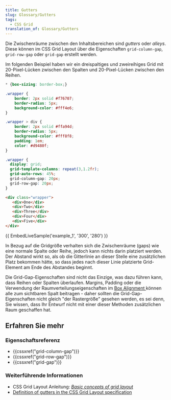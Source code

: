 ```yaml
---
title: Gutters
slug: Glossary/Gutters
tags:
  - CSS Grid
translation_of: Glossary/Gutters
---
```

Die Zwischenräume zwischen den Inhaltsbereichen sind _gutters_ oder _alleys_. Diese können im CSS Grid Layout über die Eigenschaften `grid-column-gap`, `grid-row-gap` oder `grid-gap` erstellt werden.

Im folgenden Beispiel haben wir ein dreispaltiges und zweireihiges Grid mit 20-Pixel-Lücken zwischen den Spalten und 20-Pixel-Lücken zwischen den Reihen.

```css hidden
* {box-sizing: border-box;}

.wrapper {
    border: 2px solid #f76707;
    border-radius: 5px;
    background-color: #fff4e6;
}

.wrapper > div {
    border: 2px solid #ffa94d;
    border-radius: 5px;
    background-color: #fff8f8;
    padding: 1em;
    color: #d9480f;
}
```

```css
.wrapper {
  display: grid;
  grid-template-columns: repeat(3,1.2fr);
  grid-auto-rows: 45%;
  grid-column-gap: 20px;
  grid-row-gap: 20px;
}
```

```html
<div class="wrapper">
   <div>One</div>
   <div>Two</div>
   <div>Three</div>
   <div>Four</div>
   <div>Five</div>
</div>
```

{{ EmbedLiveSample('example_1', '300', '280') }}

In Bezug auf die Gridgröße verhalten sich die Zwischenräume (gaps) wie eine normale Spalte oder Reihe, jedoch kann nichts darin platziert werden. Der Abstand wirkt so, als ob die Gitterlinie an dieser Stelle eine zusätzlichen Platz bekommen hätte, so dass jedes nach dieser Linie platzierte Grid-Element am Ende des Abstandes beginnt.

Die Grid-Gap-Eigenschaften sind nicht das Einzige, was dazu führen kann, dass Reihen oder Spalten überlaufen. Margins, Padding oder die Verwendung der Raumverteilungseigenschaften im [Box Alignment ](/de/docs/Web/CSS/CSS_Grid_Layout/Box_Alignment_in_CSS_Grid_Layout)können alle zum sichtbaren Spalt beitragen - daher sollten die Grid-Gap-Eigenschaften nicht gleich "der Rastergröße" gesehen werden, es sei denn, Sie wissen, dass Ihr Entwurf nicht mit einer dieser Methoden zusätzlichen Raum geschaffen hat.

## Erfahren Sie mehr

### Eigenschaftsreferenz

- {{cssxref("grid-column-gap")}}
- {{cssxref("grid-row-gap")}}
- {{cssxref("grid-gap")}}

### Weiterführende Informationen

- CSS Grid Layout Anleitung: _[Basic concepts of grid layout](/de/docs/Web/CSS/CSS_Grid_Layout/Basic_Concepts_of_Grid_Layout)_
- [Definition of gutters in the CSS Grid Layout specification](https://drafts.csswg.org/css-grid/#gutters)
